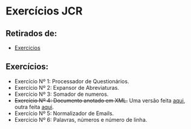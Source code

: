 # Exercícios JCR

## Retirados de:
- [Exercicios](https://www4.di.uminho.pt/~jcr/AULAS/didac/RepFichas/site/fichas/pl2015-f2.html)

## Exercícios:
- Exercício Nº 1: Processador de Questionários.
- Exercício Nº 2: Expansor de Abreviaturas.
- Exercício Nº 3: Somador de numeros.
- ~~Exercício Nº 4: Documento anotado em XML.~~ Uma versão feita [aqui](https://github.com/mishlawi/PL/tree/main/fichas/ficha5), outra feita [aqui](https://github.com/mishlawi/PL/tree/main/fichas/ficha7).
- Exercício Nº 5: Normalizador de Emails.
- Exercicio Nº 6: Palavras, números e número de linha.
